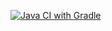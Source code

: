 [![Java CI with Gradle](https://github.com/kavarkon/exercism/actions/workflows/gradle.yml/badge.svg)](https://github.com/kavarkon/exercism/actions/workflows/gradle.yml)